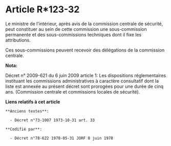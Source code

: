 # Article R*123-32

Le ministre de l'intérieur, après avis de la commission centrale de sécurité, peut constituer au sein de cette commission une
sous-commission permanente et des sous-commissions techniques dont il fixe les attributions. 

Ces sous-commissions peuvent recevoir des délégations de la commission centrale.

**Nota:**

Décret n° 2009-621 du 6 juin 2009 article 1: Les dispositions réglementaires instituant les commissions administratives à
caractère consultatif dont la liste est annexée au présent décret sont prorogées pour une durée de cinq ans. (Commission
centrale et commissions locales de sécurité).

**Liens relatifs à cet article**

	**Anciens textes**:

	  - Décret n°73-1007 1973-10-31 art. 33

	**Codifié par**:

	  - Décret n°78-622 1978-05-31 JORF 8 juin 1978
